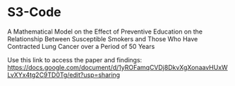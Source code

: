 # S3-Code
A Mathematical Model on the Effect of Preventive Education on the Relationship Between  Susceptible Smokers and Those Who Have Contracted  Lung Cancer over a Period of 50 Years

Use this link to access the paper and findings:
https://docs.google.com/document/d/1yROFamqCVDj8DkvXgXonaavHUxWLvXYx4tg2C9TD0Tg/edit?usp=sharing
